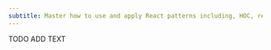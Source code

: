 ```yaml
---
subtitle: Master how to use and apply React patterns including, HOC, render props and perpendicular composition with hooks in this workshop in Barcelona
---
```


TODO ADD TEXT
